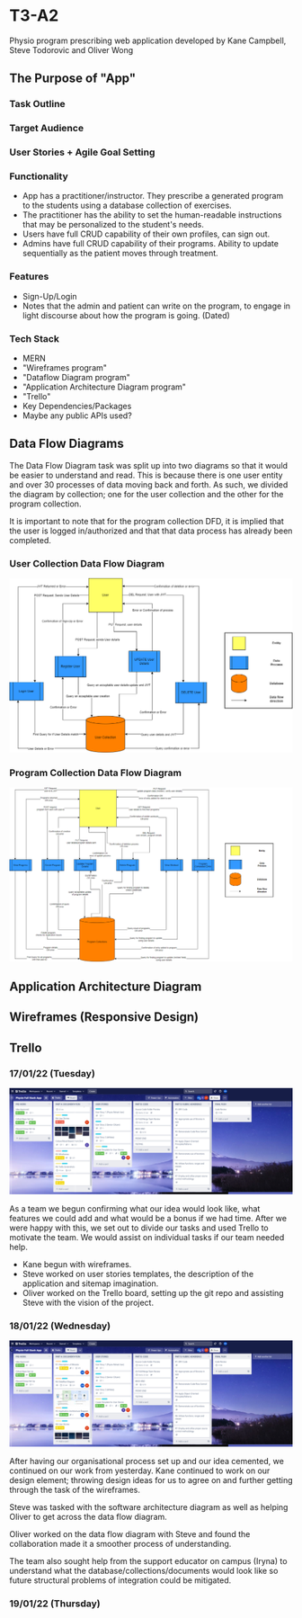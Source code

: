 # T3-A2
Physio program prescribing web application developed by Kane Campbell, Steve Todorovic and Oliver Wong

## The Purpose of "App"

### Task Outline

### Target Audience

### User Stories + Agile Goal Setting

### Functionality
- App has a practitioner/instructor. They prescribe a generated program to the students using a database collection of exercises.
- The practitioner has the ability to set the human-readable instructions that may be personalized to the student's needs.
- Users have full CRUD capability of their own profiles, can sign out.
- Admins have full CRUD capability of their programs. Ability to update sequentially as the patient moves through treatment.
### Features
- Sign-Up/Login
- Notes that the admin and patient can write on the program, to engage in light discourse about how the program is going. (Dated)

### Tech Stack
- MERN
- "Wireframes program"
- "Dataflow Diagram program"
- "Application Architecture Diagram program"
- "Trello"
- Key Dependencies/Packages
- Maybe any public APIs used?

## Data Flow Diagrams

The Data Flow Diagram task was split up into two diagrams so that it would be easier to understand and read. This is because there is one user entity and over 30 processes of data moving back and forth. As such, we divided the diagram by collection; one for the user collection and the other for the program collection.

It is important to note that for the program collection DFD, it is implied that the user is logged in/authorized and that that data process has already been completed.

### User Collection Data Flow Diagram

![User Collection Data Flow Diagram](./markdownImages/User%20Collection%20DFD%20yes.png)

### Program Collection Data Flow Diagram

![Program Collection Data Flow Diagram](./markdownImages/Programs%20DFD%20yes.png)

## Application Architecture Diagram


## Wireframes (Responsive Design)



## Trello

### 17/01/22 (Tuesday)

![Trello 17.01](./markdownImages/Trello_Screenshot_17.01.png)

As a team we begun confirming what our idea would look like, what features we could add and what would be a bonus if we had time. After we were happy with this, we set out to divide our tasks and used Trello to motivate the team. We would assist on individual tasks if our team needed help.

- Kane begun with wireframes.
- Steve worked on user stories templates, the description of the application and sitemap imagination.
- Oliver worked on the Trello board, setting up the git repo and assisting Steve with the vision of the project.

### 18/01/22 (Wednesday)

![Trello 18.01](./markdownImages/Trello%2018.01.png)

After having our organisational process set up and our idea cemented, we continued on our work from yesterday. Kane continued to work on our design element; throwing design ideas for us to agree on and further getting through the task of the wireframes.

Steve was tasked with the software architecture diagram as well as helping Oliver to get across the data flow diagram.

Oliver worked on the data flow diagram with Steve and found the collaboration made it a smoother process of understanding. 

The team also sought help from the support educator on campus (Iryna) to understand what the database/collections/documents would look like so future structural problems of integration could be mitigated.

### 19/01/22 (Thursday)

<!-- KEY QUESTIONS -->

<!-- 1. Can the instructor create exercises or should they pulled from an API/DB  -->

<!-- Seeding exercises, own database, instructor can add exercises. -->


<!-- 2. Working out the admin login. -->